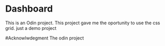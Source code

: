 # Dashboard

This is an Odin project.
This project gave me the oportunity to use the css grid. just a demo project

#Acknowlwdegment
The odin project
